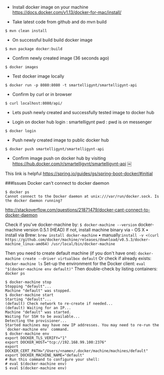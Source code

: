 
* Install docker image on your machine
https://docs.docker.com/v1.13/docker-for-mac/install/


* Take latest code from github and do mvn build
```
$ mvn clean install
```


* On successful build build docker image
```
$ mvn package docker:build
```


* Confirm newly created image (36 seconds ago)
```
$ docker images

```

* Test docker image locally
```
$ docker run -p 8080:8080 -t smartelligynt/smartelligynt-api
```

* Confirm by curl or in browser
```
$ curl localhost:8080/api/
```

* Lets push newly created and successfully tested image to docker hub


* Login on docker hub
login : smartelligynt
pwd : pwd is on messenger

```
$ docker login
```

* Push newly created image to public docker hub
```
$ docker push smartelligynt/smartelligynt-api
```


* Confirm image push on docker hub by visiting https://hub.docker.com/r/smartelligynt/smartelligynt-api 
￼


This link is helpful
https://spring.io/guides/gs/spring-boot-docker/#initial


###Issues
Docker can't connect to docker daemon
```
$ docker ps
Cannot connect to the Docker daemon at unix:///var/run/docker.sock. Is the docker daemon running?
```
http://stackoverflow.com/questions/21871479/docker-cant-connect-to-docker-daemon

Check if you've docker-machine by:
  `$ docker-machine --version`
docker-machine version 0.5.1 (HEAD)
If not, install machine binary via - OS X
	•	install via Brew: `brew install docker-machine`
	•	manually:`install -v <(curl https://github.com/docker/machine/releases/download/v0.5.3/docker-machine_linux-amd64) /usr/local/bin/docker-machine`

Then you need to create default machine (if you don't have one):
  `docker-machine create --driver virtualbox default`
Or check if already exists:
  `docker-machine ls`
Set-up the environment for the Docker client:
  `eval "$(docker-machine env default)"`
Then double-check by listing containers:
  `docker ps`

```
$ docker-machine stop
Stopping "default"...
Machine "default" was stopped.
$ docker-machine start
Starting "default"...
(default) Check network to re-create if needed...
(default) Waiting for an IP...
Machine "default" was started.
Waiting for SSH to be available...
Detecting the provisioner...
Started machines may have new IP addresses. You may need to re-run the `docker-machine env` command.
$ docker-machine env
export DOCKER_TLS_VERIFY="1"
export DOCKER_HOST="tcp://192.168.99.100:2376"
export DOCKER_CERT_PATH="/Users/<name>/.docker/machine/machines/default"
export DOCKER_MACHINE_NAME="default"
# Run this command to configure your shell: 
# eval $(docker-machine env)
$ eval $(docker-machine env)

```

